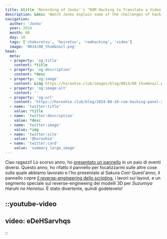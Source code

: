 ```yaml
---
title: &title 'Recording of Jonko''s "ROM Hacking to Translate a Video Game: Reloaded" 2024 Panel Released'
description: &desc 'Watch Jonko explain some of the challenges of hacking Chokuretsu & Heiretsu to a live audience at Sakura Con 2024'
navigation:
  author: 'Jonko'
  year: 2024
  month: 08
  day: 10
  tags: ['chokuretsu', 'heiretsu', 'romhacking', 'video']
  image: '0014/00_thumbnail.png'
head:
  meta:
  - property: 'og:title'
    content: *title
  - property: 'og:description'
    content: *desc
  - property: 'og:image'
    content: &img https://haroohie.club/images/blog/0014/00_thumbnail.png
  - property: 'og:image:alt'
    content: ''
  - property: 'og:url'
    content: 'https://haroohie.club/blog/2024-08-10-rom-hacking-panel-2024'
  - name: 'twitter:title'
    value: *title
  - name: 'twitter:description'
    value: *desc
  - name: 'twitter:image'
    value: *img
  - name: 'twitter:site'
    value: '@haroohie'
  - name: 'twitter:card'
    value: 'summary_large_image'
---
```


Ciao ragazzi! Lo scorso anno, ho [presentato un pannello](2024-01-24-rom-hacking-panel) in un paio di eventi diversi. Questo anno, ho rifatto il pannello per focalizzarmi sulle altre cose sulla quale abbiamo lavorato e l'ho presentato al Sakura Con! Quest'anno, il pannello copre [il reverse-engineering dello scripting](2024-03-13-chokuretsu-event-files), i lavori sui layout, e un segmento speciale sul reverse-engineeing dei modelli 3D per *Suzumiya Haruhi no Heiretsu*. È stato divertente, quindi godetevelo!

::youtube-video
----
video: eDeHSarvhqs
----
::
